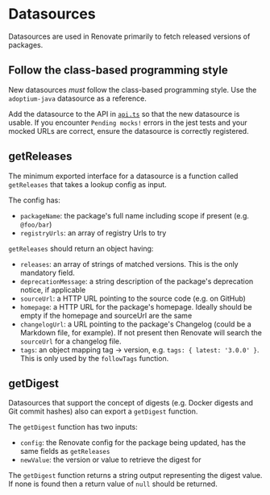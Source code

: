 # Datasources

Datasources are used in Renovate primarily to fetch released versions of packages.

## Follow the class-based programming style

New datasources _must_ follow the class-based programming style.
Use the `adoptium-java` datasource as a reference.

Add the datasource to the API in [`api.ts`](api.ts) so that the new datasource is usable. If you encounter `Pending mocks!` errors in the jest tests and your mocked URLs are correct, ensure the datasource is correctly registered.

## getReleases

The minimum exported interface for a datasource is a function called `getReleases` that takes a lookup config as input.

The config has:

- `packageName`: the package's full name including scope if present (e.g. `@foo/bar`)
- `registryUrls`: an array of registry Urls to try

`getReleases` should return an object having:

- `releases`: an array of strings of matched versions. This is the only mandatory field.
- `deprecationMessage`: a string description of the package's deprecation notice, if applicable
- `sourceUrl`: a HTTP URL pointing to the source code (e.g. on GitHub)
- `homepage`: a HTTP URL for the package's homepage. Ideally should be empty if the homepage and sourceUrl are the same
- `changelogUrl`: a URL pointing to the package's Changelog (could be a Markdown file, for example). If not present then Renovate will search the `sourceUrl` for a changelog file.
- `tags`: an object mapping tag -> version, e.g. `tags: { latest: '3.0.0' }`. This is only used by the `followTags` function.

## getDigest

Datasources that support the concept of digests (e.g. Docker digests and Git commit hashes) also can export a `getDigest` function.

The `getDigest` function has two inputs:

- `config`: the Renovate config for the package being updated, has the same fields as `getReleases`
- `newValue`: the version or value to retrieve the digest for

The `getDigest` function returns a string output representing the digest value. If none is found then a return value of `null` should be returned.
